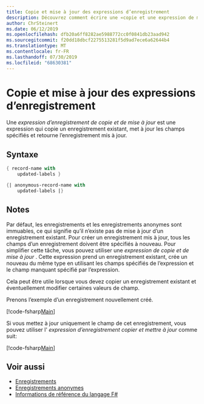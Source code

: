 ```yaml
---
title: Copie et mise à jour des expressions d’enregistrement
description: Découvrez comment écrire une «copie et une expression de mise à jour» qui copie un enregistrement ou un enregistrement anonyme existant, met à jour les champs spécifiés et retourne l’enregistrement ou l’enregistrement anonyme mis à jour.
author: ChrSteinert
ms.date: 06/12/2019
ms.openlocfilehash: dfb20a6ff8282ae5988772cc0f0841db23aad942
ms.sourcegitcommit: f20dd18dbcf2275513281f5d9ad7ece6a62644b4
ms.translationtype: MT
ms.contentlocale: fr-FR
ms.lasthandoff: 07/30/2019
ms.locfileid: "68630381"
---
```

# <a name="copy-and-update-record-expressions"></a>Copie et mise à jour des expressions d’enregistrement

Une *expression d’enregistrement de copie et de mise à jour* est une expression qui copie un enregistrement existant, met à jour les champs spécifiés et retourne l’enregistrement mis à jour.

## <a name="syntax"></a>Syntaxe

```fsharp
{ record-name with
    updated-labels }

{| anonymous-record-name with
    updated-labels |}
```

## <a name="remarks"></a>Notes

Par défaut, les enregistrements et les enregistrements anonymes sont immuables, ce qui signifie qu’il n’existe pas de mise à jour d’un enregistrement existant. Pour créer un enregistrement mis à jour, tous les champs d’un enregistrement doivent être spécifiés à nouveau. Pour simplifier cette tâche, vous pouvez utiliser une *expression de copie et de mise à jour* . Cette expression prend un enregistrement existant, crée un nouveau du même type en utilisant les champs spécifiés de l’expression et le champ manquant spécifié par l’expression.

Cela peut être utile lorsque vous devez copier un enregistrement existant et éventuellement modifier certaines valeurs de champ.

Prenons l’exemple d’un enregistrement nouvellement créé.

[!code-fsharp[Main](~/samples/snippets/fsharp/lang-ref-1/snippet1905.fs)]

Si vous mettez à jour uniquement le champ de cet enregistrement, vous pouvez utiliser l' *expression d’enregistrement copier et mettre à jour* comme suit:

[!code-fsharp[Main](~/samples/snippets/fsharp/lang-ref-1/snippet1906.fs)]

## <a name="see-also"></a>Voir aussi

- [Enregistrements](records.md)
- [Enregistrements anonymes](anonymous-records.md)
- [Informations de référence du langage F#](index.md)
